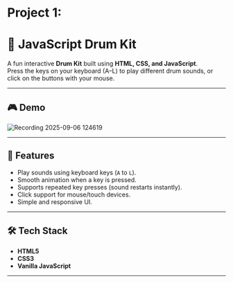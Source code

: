 # Project 1:
# 🥁 JavaScript Drum Kit

A fun interactive **Drum Kit** built using **HTML, CSS, and JavaScript**.  
Press the keys on your keyboard (A–L) to play different drum sounds, or click on the buttons with your mouse.  

---

## 🎮 Demo
![Recording 2025-09-06 124619](https://github.com/user-attachments/assets/23f8a757-5483-47c3-b695-0a46a098e5cb)


---

## 🚀 Features
- Play sounds using keyboard keys (`A` to `L`).
- Smooth animation when a key is pressed.
- Supports repeated key presses (sound restarts instantly).
- Click support for mouse/touch devices.
- Simple and responsive UI.

---

## 🛠️ Tech Stack
- **HTML5**
- **CSS3**
- **Vanilla JavaScript**

---

